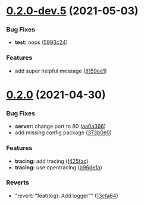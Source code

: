 # [0.2.0-dev.5](https://github.com/joaofnds/bar/compare/0.2.0-dev.4...0.2.0-dev.5) (2021-05-03)


### Bug Fixes

* **test:** oops ([5993c24](https://github.com/joaofnds/bar/commit/5993c2428b45f72fbd1a195c3a12487f585b045f))


### Features

* add super helpful message ([8159ee1](https://github.com/joaofnds/bar/commit/8159ee19bb10f0417ff85ee82f4ed7240e9053e2))

# [0.2.0](https://github.com/joaofnds/bar/compare/0.1.1...0.2.0) (2021-04-30)


### Bug Fixes

* **server:** change port to 80 ([aa0a366](https://github.com/joaofnds/bar/commit/aa0a36616bf321a41d79b48b835bd82935a8f6a5))
* add missing config package ([373b0e0](https://github.com/joaofnds/bar/commit/373b0e0f34db239be548736598e0da212096ff63))


### Features

* **tracing:** add tracing ([f425fac](https://github.com/joaofnds/bar/commit/f425fac8bece08f2b5197560d58a655120238d95))
* **tracing:** use opentracing ([b96de1a](https://github.com/joaofnds/bar/commit/b96de1a4adc9ebdfedcc7d620774b48bde84dfa5))


### Reverts

* "revert: "feat(log): Add logger"" ([13cfa64](https://github.com/joaofnds/bar/commit/13cfa644f35f2e6eac84059824a97dd4f166dc11))
